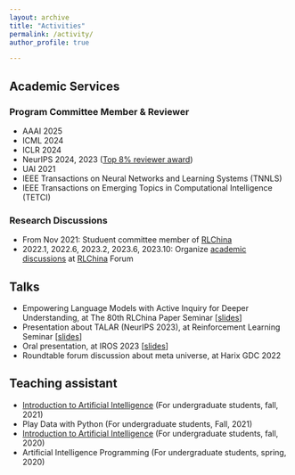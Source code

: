 ```yaml
---
layout: archive
title: "Activities"
permalink: /activity/
author_profile: true

---
```


## Academic Services

### Program Committee Member & Reviewer
- AAAI 2025
- ICML 2024
- ICLR 2024
- NeurIPS 2024, 2023 ([Top 8% reviewer award](https://nips.cc/Conferences/2023/ProgramCommittee))
- UAI 2021
- IEEE Transactions on Neural Networks and Learning Systems (TNNLS)
- IEEE Transactions on Emerging Topics in Computational Intelligence (TETCI) 

### Research Discussions
- From Nov 2021: Studuent committee member of <a href="http://rlchina.org/">RLChina</a>
- 2022.1, 2022.6, 2023.2, 2023.6, 2023.10: Organize [academic discussions](http://rlchina.org/user/314) at [RLChina](http://rlchina.org/) Forum


## Talks
- Empowering Language Models with Active Inquiry for Deeper Understanding, at The 80th RLChina Paper Seminar [[slides](/files/slides/rlchina_lamai.pdf)]
- Presentation about TALAR (NeurIPS 2023), at Reinforcement Learning Seminar [[slides](/files/slides/rl_seminar.pdf)]
- Oral presentation, at IROS 2023 [[slides](/files/slides/IROS2023.pdf)]
- Roundtable forum discussion about meta universe, at Harix GDC 2022

## Teaching assistant

<ul>
    <li><a href="http://www.lamda.nju.edu.cn/IntroAI/">Introduction to Artificial Intelligence</a> (For undergraduate students, fall, 2021)</li>
    <li>Play Data with Python (For undergraduate students, Fall, 2021)</li>
    <li><a href="http://www.lamda.nju.edu.cn/IntroAI/">Introduction to Artificial Intelligence</a> (For undergraduate students, fall, 2020)</li>
    <li>Artificial Intelligence Programming (For undergraduate students, spring, 2020) <br></li>
</ul>